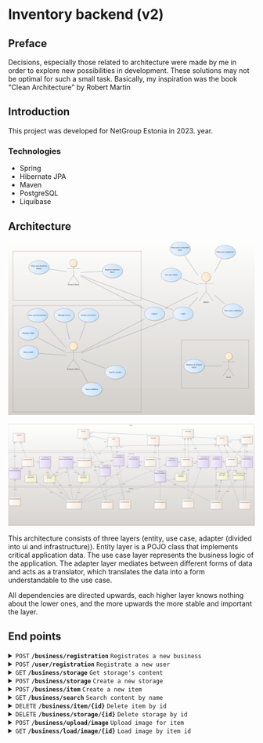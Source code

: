 # Inventory backend (v2)

## Preface

Decisions, especially those related to architecture were made by me in order to explore new possibilities in development. These solutions may not be optimal for such a small task.  Basically, my inspiration was the book "Clean Architecture" by Robert Martin

## Introduction

This project was developed for NetGroup Estonia in 2023. year. 

### Technologies
* Spring
* Hibernate JPA
* Maven
* PostgreSQL
* Liquibase 

## Architecture

![Use cases](usecases.png)

![Architecture design](architecture.png)

This architecture consists of three layers (entity, use case, adapter (divided into ui and infrastructure)). Entity layer is a POJO class that implements critical application data. 
The use case layer represents the business logic of the application.
The adapter layer mediates between different forms of data and acts as a translator, which translates the data into a form understandable to the use case.

All dependencies are directed upwards, each higher layer knows nothing about the lower ones, and the more upwards the more stable and important the layer.

## End points

<details>
 <summary><code>POST</code> <code><b>/business/registration</b></code> <code>Registrates a new business</code></summary>

##### Parameters

| name           | type     | data type     | description                                                       |
|----------------|----------|---------------|-------------------------------------------------------------------|
| body           | required | object (JSON) | <details>```{"name": "string", "password": "string"}```</details> |

##### Responses

| http code | content-type       | response                                 |
|-----------|--------------------|------------------------------------------|
| `201`     | `application/json` | `Business has been created successfully` |                                                              |
</details>

<details>
 <summary><code>POST</code> <code><b>/user/registration</b></code> <code>Registrate a new user</code></summary>

##### Parameters

| name           | type     | data type     | description                                                       |
|----------------|----------|---------------|-------------------------------------------------------------------|
| body           | required | object (JSON) | <details>```{"name": "string", "password": "string"}```</details> |

##### Responses

| http code | content-type       | response                             |
|-----------|--------------------|--------------------------------------|
| `201`     | `application/json` | `User has been created successfully` |                                                              |
</details>

<details>
 <summary><code>GET</code> <code><b>/business/storage</b></code> <code>Get storage's content</code></summary>

##### Parameters

| name      | type         | data type | description |
|-----------|--------------|-----------|-------------|
| storageId | non-required | int       |             |

##### Responses

| http code | content-type       | response                              |
|-----------|--------------------|---------------------------------------|
| `200`     | `application/json` | `Storage's content has been provided` |                                                              |
</details>

<details>
 <summary><code>POST</code> <code><b>/business/storage</b></code> <code>Create a new storage</code></summary>

##### Parameters

| name           | type     | data type     | description                                                             |
|----------------|----------|---------------|-------------------------------------------------------------------------|
| body           | required | object (JSON) | <details>```{"name": "string", "upperStorageId": "number"}```</details> |

##### Responses

| http code | content-type       | response                                |
|-----------|--------------------|-----------------------------------------|
| `200`     | `application/json` | `Storage has been created successfully` |                                                              |
</details>

<details>
 <summary><code>POST</code> <code><b>/business/item</b></code> <code>Create a new item</code></summary>

##### Parameters

| name           | type     | data type     | description                                                        |
|----------------|----------|---------------|--------------------------------------------------------------------|
| body           | required | object (JSON) | <details>```{"name": "string", "storageId": "number"}```</details> |

##### Responses

| http code | content-type       | response                                |
|-----------|--------------------|-----------------------------------------|
| `200`     | `application/json` | `Storage has been created successfully` |                                                              |
</details>

<details>
 <summary><code>GET</code> <code><b>/business/search</b></code> <code>Search content by name</code></summary>

##### Parameters

| name | type     | data type | description |
|------|----------|-----------|-------------|
| name | required | string    |             |

##### Responses

| http code | content-type       | response                            |
|-----------|--------------------|-------------------------------------|
| `200`     | `application/json` | `Content has been created provided` |                                                              |
</details>

<details>
 <summary><code>DELETE</code> <code><b>/business/item/{id}</b></code> <code>Delete item by id</code></summary>

##### Parameters

| name | type     | data type | description |
|------|----------|-----------|-------------|
| id   | required | number    |             |

##### Responses

| http code | content-type       | response                |
|-----------|--------------------|-------------------------|
| `200`     | `application/json` | `Item has been deleted` |                                                              |
</details>

<details>
 <summary><code>DELETE</code> <code><b>/business/storage/{id}</b></code> <code>Delete storage by id</code></summary>

##### Parameters

| name | type     | data type | description |
|------|----------|-----------|-------------|
| id   | required | number    |             |

##### Responses

| http code | content-type       | response                   |
|-----------|--------------------|----------------------------|
| `200`     | `application/json` | `Storage has been deleted` |                                                              |
</details>

<details>
 <summary><code>POST</code> <code><b>/business/upload/image</b></code> <code>Upload image for item</code></summary>

##### Parameters

| name  | type     | data type | description |
|-------|----------|-----------|-------------|
| files | required | file      |             |

##### Responses

| http code | content-type       | response   |
|-----------|--------------------|------------|
| `200`     | `application/json` | `Uploaded` |                                                              |
</details>

<details>
 <summary><code>GET</code> <code><b>/business/load/image/{id}</b></code> <code>Load image by item id</code></summary>

##### Parameters

| name | type     | data type | description |
|------|----------|-----------|-------------|
| id   | required | file      |             |

##### Responses

| http code | content-type       | response         |
|-----------|--------------------|------------------|
| `200`     | `application/json` | `Image as bytes` |                                                              |
</details>








